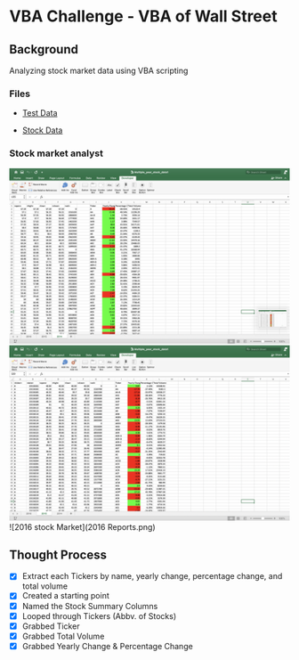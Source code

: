 # VBA Challenge - VBA of Wall Street

## Background

Analyzing stock market data using VBA scripting

### Files

* [Test Data](Resources/alphabetical_testing.xlsx)

* [Stock Data](Multiple_year_stock_data.xlsx)

### Stock market analyst

![2014 stock Market](2014.png)
![2015 stock Market](2015.png)
![2016 stock Market](2016 Reports.png)

## Thought Process
- [x] Extract each Tickers by name, yearly change, percentage change, and total volume
- [x] Created a starting point
- [x] Named the Stock Summary Columns
- [x] Looped through Tickers (Abbv. of Stocks)
- [x] Grabbed Ticker
- [x] Grabbed Total Volume
- [x] Grabbed Yearly Change & Percentage Change
